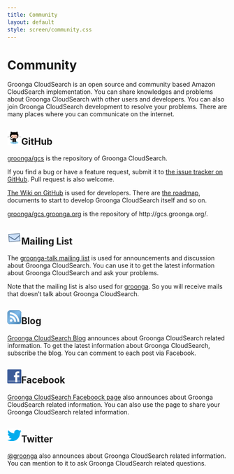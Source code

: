 ```yaml
---
title: Community
layout: default
style: screen/community.css
---
```

# Community

Groonga CloudSearch is an open source and community based Amazon
CloudSearch implementation. You can share knowledges and problems
about Groonga CloudSearch with other users and developers. You can
also join Groonga CloudSearch development to resolve your problems.
There are many places where you can communicate on the internet.

<!--

## <img src="/images/github-octocats-32.png" alt="" />GitHub

[groonga/gcs](https://github.com/groonga/gcs) is the repository of
Groonga CloudSearch.

If you find a bug or have a feature request, submit it to [the issue
tracker on GitHub](https://github.com/groonga/gcs/issues). Pull
request is also welcome.

[The Wiki on GitHub](https://github.com/groonga/gcs/wiki) is used for
developers. There are [the
roadmap](https://github.com/groonga/gcs/wiki/Roadmap), documents to
start to develop Groonga CloudSearch itself and so on.

[groonga/gcs.groonga.org](https://github.com/groonga/gcs.groonga.org)
is the repository of http://gcs.groonga.org/.

## <img src="/images/mail-32.png" alt="" />Mailing List

The [groonga-talk mailing
list](https://lists.sourceforge.net/lists/listinfo/groonga-talk) is
used for announcements and discussion about Groonga CloudSearch. You
can use it to get the latest information about Groonga CloudSearch and
ask your problems.

Note that the mailing list is also used for
[groonga](../docs/faq/#search-engine). So you will receive mails that
doesn't talk about Groonga CloudSearch.

## <img src="/images/blog-32.png" alt="" />Blog

[Groonga CloudSearch Blog](/blog/) announces about Groonga CloudSearch
related information. To get the latest information about Groonga
CloudSearch, subscribe the blog. You can comment to each post via
Facebook.

## <img src="/images/facebook-32.png" alt="" />Facebook

[Groonga CloudSearch Faceboock
page](https://www.facebook.com/GroongaCloudSearch) also announces
about Groonga CloudSearch related information. You can also use the
page to share your Groonga CloudSearch related information.

## <img src="/images/twitter-32.png" alt="" />Twitter

[@groonga](https://twitter.com/groonga) also announces about Groonga
CloudSearch related information. You can mention to it to ask Groonga
CloudSearch related questions.

-->

<div class="communities" id="communities-1">

<h2 id="github"><img alt="" src="/images/github-octocats-32.png" />GitHub</h2>

<p><a href="https://github.com/groonga/gcs">groonga/gcs</a> is the repository of Groonga CloudSearch.</p>

<p>If you find a bug or have a feature request, submit it to <a href="https://github.com/groonga/gcs/issues">the issue tracker on GitHub</a>. Pull request is also welcome.</p>

<p><a href="https://github.com/groonga/gcs/wiki">The Wiki on GitHub</a> is used for developers. There are <a href="https://github.com/groonga/gcs/wiki/Roadmap">the roadmap</a>, documents to start to develop Groonga CloudSearch itself and so on.</p>

<p><a href="https://github.com/groonga/gcs.groonga.org">groonga/gcs.groonga.org</a> is the repository of http://gcs.groonga.org/.</p>

<h2 id="mailing_list"><img alt="" src="/images/mail-32.png" />Mailing List</h2>

<p>The <a href="https://lists.sourceforge.net/lists/listinfo/groonga-talk">groonga-talk mailing list</a> is used for announcements and discussion about Groonga CloudSearch. You can use it to get the latest information about Groonga CloudSearch and ask your problems.</p>

<p>Note that the mailing list is also used for <a href="../docs/faq/#search-engine">groonga</a>. So you will receive mails that doesn&#8217;t talk about Groonga CloudSearch.</p>

</div>

<div class="communities" id="communities-2">

<h2 id="blog"><img alt="" src="/images/blog-32.png" />Blog</h2>

<p><a href="/blog/">Groonga CloudSearch Blog</a> announces about Groonga CloudSearch related information. To get the latest information about Groonga CloudSearch, subscribe the blog. You can comment to each post via Facebook.</p>

<h2 id="facebook"><img alt="" src="/images/facebook-32.png" />Facebook</h2>

<p><a href="https://www.facebook.com/GroongaCloudSearch">Groonga CloudSearch Faceboock page</a> also announces about Groonga CloudSearch related information. You can also use the page to share your Groonga CloudSearch related information.</p>

<h2 id="twitter"><img alt="" src="/images/twitter-32.png" />Twitter</h2>

<p><a href="https://twitter.com/groonga">@groonga</a> also announces about Groonga CloudSearch related information. You can mention to it to ask Groonga CloudSearch related questions.</p>

</div>

